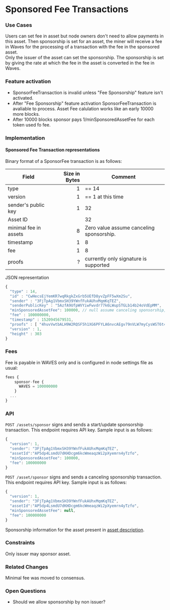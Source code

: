 # Sponsored Fee Transactions

### Use Cases

Users can set fee in asset but node owners don't need to allow payments in this asset. Then sponsorship is set for an asset, the miner will receive a fee in Waves for the processing of a transaction with the fee in the sponsored asset.  
Only the issuer of the asset can set the sponsorship. The sponsorship is set by giving the rate at which the fee in the asset is converted in the fee in Waves.

### Feature activation

* SponsorFeeTransaction is invalid unless "Fee Sponsorship" feature isn't activated.
* After "Fee Sponsorship" feature activation SponsorFeeTransaction is avaliable to process. Asset Fee calulation works like an early 10000 more blocks.
* After 10000 blocks sponsor pays 1/minSponsoredAssetFee for each token used fo fee.

### Implementation

#### Sponsored Fee Transaction representations

Binary format of a SponsorFee transaction is as follows:

| Field | Size in Bytes | Comment |
| --- | ---: | --- |
| type | 1 | == 14 |
| version | 1 | == 1 at this time |
| sender's public key | 1 | 32 |
| Asset ID |  | 32 |
| minimal fee in assets | 8 | Zero value assume canceling sponsorship. |
| timestamp | 1 | 8 |
| fee | 1 | 8 |
| proofs | ? | currently only signature is supported |

JSON representation

```js
{
  "type" : 14,
  "id" : "CwHecsEjYemKR7wqRkgkZxGrb5UEfD8yvZpFF5wXm2Su",
  "sender" : "3FjTpAg1VbmxSH39YWnfFukAUhxMqmKqTEZ",
  "senderPublicKey" : "5AzfA9UfpWVYiwFwvdr77k6LWupSTGLb14b24oVdEpMM",
  "minSponsoredAssetFee": 100000, // null assume canceling sponsorship, number - minimum amount assets require to fee.
  "fee" : 100000000,
  "timestamp" : 1520945679531,
  "proofs" : [ "4huvVwtbALH9W2RQSF5h1XG6PFYLA6nvcAEgv79nVLW7myCysWST6t4wsCqhLCSGoc5zeLxG6MEHpcnB6DPy3XWr" ],
  "version" : 1,
  "height" : 303
}
```

### Fees

Fee is payable in WAVES only and is configured in node settings file as usual:

```js
fees {
    sponsor-fee {
      WAVES = 100000000
    }
  ...
}
```

### API

`POST /assets/sponsor` signs and sends a start/update sponsorship transaction. This endpoint requires API key. Sample input is as follows:

```js
{
  "version": 1,
  "sender": "3FjTpAg1VbmxSH39YWnfFukAUhxMqmKqTEZ",
  "assetId":"AP5dp4LsmdU7dKHDcgm6kcWmeaqzWi2pXyemrn4yTzfo",
  "minSponsoredAssetFee": 100000,
  "fee": 100000000
}
```

`POST /asset/sponsor` signs and sends a canceling sponsorship transaction. This endpoint requires API key. Sample input is as follows:

```js
{
  "version": 1,
  "sender": "3FjTpAg1VbmxSH39YWnfFukAUhxMqmKqTEZ",
  "assetId":"AP5dp4LsmdU7dKHDcgm6kcWmeaqzWi2pXyemrn4yTzfo",
  "minSponsoredAssetFee": null,
  "fee": 100000000
}
```

Sponsorship information for the asset present in [asset description](/development-and-api/waves-node-rest-api/asset-transactions/public-functions.md#get-assetsdetailsassetid).

### Constraints

Only issuer may sponsor asset.

### Related Changes

Minimal fee was moved to consensus.

### Open Questions

* Should we allow sponsorship by non issuer?



